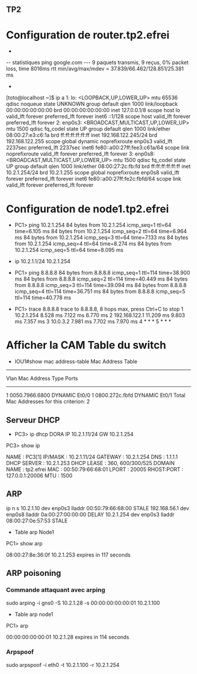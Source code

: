 ## TP2

#  Configuration de router.tp2.efrei

- <ping google.com> 

 -- statistiques ping google.com ---
 9 paquets transmis, 9 reçus, 0% packet loss, time 8016ms
 rtt min/avg/max/mdev = 37.839/66.462/128.851/25.381 ms 

 - <ip a>
 [toto@localhost ~]$ ip a
1: lo: <LOOPBACK,UP,LOWER_UP> mtu 65536 qdisc noqueue state UNKNOWN group default qlen 1000
    link/loopback 00:00:00:00:00:00 brd 00:00:00:00:00:00
    inet 127.0.0.1/8 scope host lo
       valid_lft forever preferred_lft forever
    inet6 ::1/128 scope host
       valid_lft forever preferred_lft forever
2: enp0s3: <BROADCAST,MULTICAST,UP,LOWER_UP> mtu 1500 qdisc fq_codel state UP group default qlen 1000
    link/ether 08:00:27:e3:c6:1a brd ff:ff:ff:ff:ff:ff
    inet 192.168.122.245/24 brd 192.168.122.255 scope global dynamic noprefixroute enp0s3
       valid_lft 2237sec preferred_lft 2237sec
    inet6 fe80::a00:27ff:fee3:c61a/64 scope link noprefixroute
       valid_lft forever preferred_lft forever
3: enp0s8: <BROADCAST,MULTICAST,UP,LOWER_UP> mtu 1500 qdisc fq_codel state UP group default qlen 1000
    link/ether 08:00:27:2c:fb:fd brd ff:ff:ff:ff:ff:ff
    inet 10.2.1.254/24 brd 10.2.1.255 scope global noprefixroute enp0s8
       valid_lft forever preferred_lft forever
    inet6 fe80::a00:27ff:fe2c:fbfd/64 scope link
       valid_lft forever preferred_lft forever


 # Configuration de node1.tp2.efrei


 - PC1> ping 10.2.1.254 
84 bytes from 10.2.1.254 icmp_seq=1 ttl=64 time=6.105 ms
84 bytes from 10.2.1.254 icmp_seq=2 ttl=64 time=6.964 ms
84 bytes from 10.2.1.254 icmp_seq=3 ttl=64 time=7.133 ms
84 bytes from 10.2.1.254 icmp_seq=4 ttl=64 time=8.274 ms
84 bytes from 10.2.1.254 icmp_seq=5 ttl=64 time=8.095 ms

- ip 10.2.1.1/24 10.2.1.254

- PC1> ping 8.8.8.8
84 bytes from 8.8.8.8 icmp_seq=1 ttl=114 time=38.900 ms
84 bytes from 8.8.8.8 icmp_seq=2 ttl=114 time=40.449 ms
84 bytes from 8.8.8.8 icmp_seq=3 ttl=114 time=39.094 ms
84 bytes from 8.8.8.8 icmp_seq=4 ttl=114 time=36.751 ms
84 bytes from 8.8.8.8 icmp_seq=5 ttl=114 time=40.778 ms

- PC1> trace 8.8.8.8
trace to 8.8.8.8, 8 hops max, press Ctrl+C to stop
 1   10.2.1.254   8.528 ms  7.122 ms  6.770 ms
 2   192.168.122.1   11.209 ms  9.803 ms  7.357 ms
 3   10.0.3.2   7.981 ms  7.702 ms  7.970 ms
 4     *  *  *
 5     *  *  *

# Afficher la CAM Table du switch 

- IOU1#show mac address-table
          Mac Address Table
-------------------------------------------

Vlan    Mac Address       Type        Ports
----    -----------       --------    -----
   1    0050.7966.6800    DYNAMIC     Et0/0
   1    0800.272c.fbfd    DYNAMIC     Et0/1
Total Mac Addresses for this criterion: 2

## Serveur DHCP 

- PC3> ip dhcp
DORA IP 10.2.1.11/24 GW 10.2.1.254

PC3> show ip

NAME        : PC3[1]
IP/MASK     : 10.2.1.11/24
GATEWAY     : 10.2.1.254
DNS         : 1.1.1.1
DHCP SERVER : 10.2.1.253
DHCP LEASE  : 360, 600/300/525
DOMAIN NAME : tp2.efrei
MAC         : 00:50:79:66:68:01
LPORT       : 20005
RHOST:PORT  : 127.0.0.1:20006
MTU         : 1500

## ARP

ip n s
10.2.1.10 dev enp0s3 lladdr 00:50:79:66:68:00 STALE 
192.168.56.1 dev enp0s8 lladdr 0a:00:27:00:00:00 DELAY 
10.2.1.254 dev enp0s3 lladdr 08:00:27:0e:57:53 STALE 

- Table arp Node1

PC1> show arp       

08:00:27:8e:36:0f  10.2.1.253 expires in 117 seconds 

## ARP poisoning

### Commande attaquant avec arping

sudo arping -i gns0 -S 10.2.1.28 -s 00:00:00:00:00:01 10.2.1.100 

- Table arp node1

PC1> arp

00:00:00:00:00:01  10.2.1.28 expires in 114 seconds 

### Arpspoof

sudo arpspoof -i eth0 -t 10.2.1.100 -r 10.2.1.254

